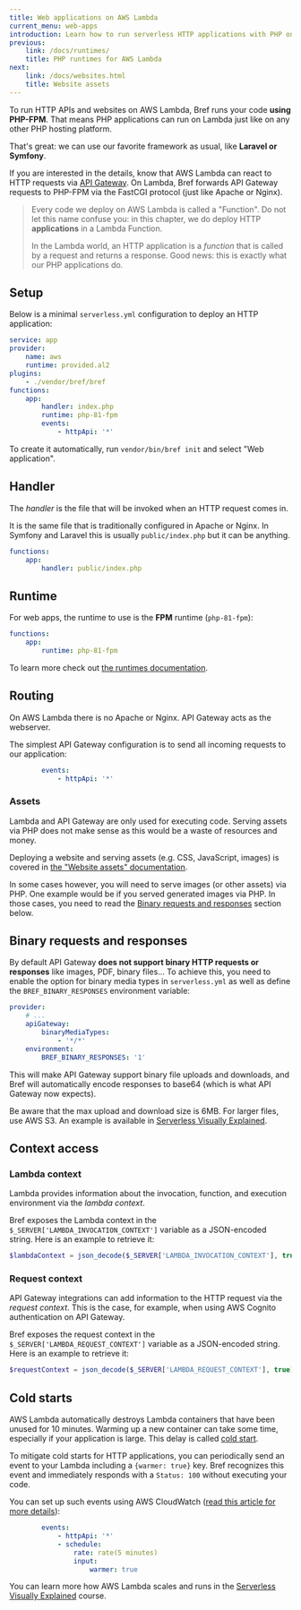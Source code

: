 ```yaml
---
title: Web applications on AWS Lambda
current_menu: web-apps
introduction: Learn how to run serverless HTTP applications with PHP on AWS Lambda using Bref.
previous:
    link: /docs/runtimes/
    title: PHP runtimes for AWS Lambda
next:
    link: /docs/websites.html
    title: Website assets
---
```


To run HTTP APIs and websites on AWS Lambda, Bref runs your code **using PHP-FPM**. That means PHP applications can run on Lambda just like on any other PHP hosting platform.

That's great: we can use our favorite framework as usual, like **Laravel or Symfony**.

If you are interested in the details, know that AWS Lambda can react to HTTP requests via [API Gateway](https://aws.amazon.com/api-gateway/). On Lambda, Bref forwards API Gateway requests to PHP-FPM via the FastCGI protocol (just like Apache or Nginx).

> Every code we deploy on AWS Lambda is called a "Function". Do not let this name confuse you: in this chapter, we do deploy HTTP **applications** in a Lambda Function.
>
> In the Lambda world, an HTTP application is a *function* that is called by a request and returns a response. Good news: this is exactly what our PHP applications do.

## Setup

Below is a minimal `serverless.yml` configuration to deploy an HTTP application:

```yaml
service: app
provider:
    name: aws
    runtime: provided.al2
plugins:
    - ./vendor/bref/bref
functions:
    app:
        handler: index.php
        runtime: php-81-fpm
        events:
            - httpApi: '*'
```

To create it automatically, run `vendor/bin/bref init` and select "Web application".

## Handler

The *handler* is the file that will be invoked when an HTTP request comes in.

It is the same file that is traditionally configured in Apache or Nginx. In Symfony and Laravel this is usually `public/index.php` but it can be anything.

```yaml
functions:
    app:
        handler: public/index.php
```

## Runtime

For web apps, the runtime to use is the **FPM** runtime (`php-81-fpm`):

```yaml
functions:
    app:
        runtime: php-81-fpm
```

To learn more check out [the runtimes documentation](/docs/runtimes/README.md).

## Routing

On AWS Lambda there is no Apache or Nginx. API Gateway acts as the webserver.

The simplest API Gateway configuration is to send all incoming requests to our application:

```yaml
        events:
            - httpApi: '*'
```

### Assets

Lambda and API Gateway are only used for executing code. Serving assets via PHP does not make sense as this would be a waste of resources and money.

Deploying a website and serving assets (e.g. CSS, JavaScript, images) is covered in [the "Website assets" documentation](/docs/websites.md).

In some cases however, you will need to serve images (or other assets) via PHP. One example would be if you served generated images via PHP. In those cases, you need to read the [Binary requests and responses](#binary-requests-and-responses) section below.

## Binary requests and responses

By default API Gateway **does not support binary HTTP requests or responses** like
images, PDF, binary files… To achieve this, you need to enable the option for binary
media types in `serverless.yml` as well as define the `BREF_BINARY_RESPONSES` environment
variable:

```yaml
provider:
    # ...
    apiGateway:
        binaryMediaTypes:
            - '*/*'
    environment:
        BREF_BINARY_RESPONSES: '1'
```

This will make API Gateway support binary file uploads and downloads, and Bref will
automatically encode responses to base64 (which is what API Gateway now expects).

Be aware that the max upload and download size is 6MB.
For larger files, use AWS S3.
An example is available in [Serverless Visually Explained](https://serverless-visually-explained.com/).

## Context access

### Lambda context

Lambda provides information about the invocation, function, and execution environment via the *lambda context*.

Bref exposes the Lambda context in the `$_SERVER['LAMBDA_INVOCATION_CONTEXT']` variable as a JSON-encoded string.
Here is an example to retrieve it:

```php
$lambdaContext = json_decode($_SERVER['LAMBDA_INVOCATION_CONTEXT'], true);
```

### Request context

API Gateway integrations can add information to the HTTP request via the *request context*.
This is the case, for example, when using AWS Cognito authentication on API Gateway.

Bref exposes the request context in the `$_SERVER['LAMBDA_REQUEST_CONTEXT']` variable as a JSON-encoded string.
Here is an example to retrieve it:

```php
$requestContext = json_decode($_SERVER['LAMBDA_REQUEST_CONTEXT'], true);
```

## Cold starts

AWS Lambda automatically destroys Lambda containers that have been unused for 10 minutes. Warming up a new container can take some time, especially if your application is large. This delay is called [cold start](https://mikhail.io/serverless/coldstarts/aws/).

To mitigate cold starts for HTTP applications, you can periodically send an event to your Lambda including a `{warmer: true}` key. Bref recognizes this event and immediately responds with a `Status: 100` without executing your code.

You can set up such events using AWS CloudWatch ([read this article for more details](https://www.jeremydaly.com/lambda-warmer-optimize-aws-lambda-function-cold-starts/)):

```yaml
        events:
            - httpApi: '*'
            - schedule:
                rate: rate(5 minutes)
                input:
                    warmer: true
```

You can learn more how AWS Lambda scales and runs in the [Serverless Visually Explained](https://serverless-visually-explained.com/) course.
